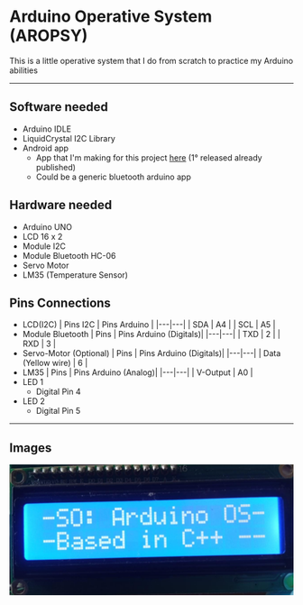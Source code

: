 # Arduino Operative System (AROPSY)
This is a little operative system that I do from scratch to practice my Arduino abilities
- - -
## Software needed
- Arduino IDLE
- LiquidCrystal I2C Library
- Android app
    - App that I'm making for this project [here](https://github.com/AvFl4028/AROPSY_android_app) (1° released already published)
    - Could be a generic bluetooth arduino app
## Hardware needed
- Arduino UNO
- LCD 16 x 2
- Module I2C
- Module Bluetooth HC-06
- Servo Motor
- LM35 (Temperature Sensor)

## Pins Connections
- LCD(I2C)
    | Pins I2C  | Pins Arduino |
    |---|---|
    | SDA  | A4  |
    | SCL  | A5  |
- Module Bluetooth
    | Pins  | Pins Arduino (Digitals)|
    |---|---|
    | TXD  | 2  |
    | RXD  | 3  |
- Servo-Motor (Optional)
    | Pins  | Pins Arduino (Digitals)|
    |---|---|
    | Data (Yellow wire)  | 6  |
- LM35
    | Pins  | Pins Arduino (Analog)|
    |---|---|
    | V-Output  | A0  |
- LED 1
    - Digital Pin 4
- LED 2
    - Digital Pin 5
- - -
## Images
![img1](img/img1.jpeg)